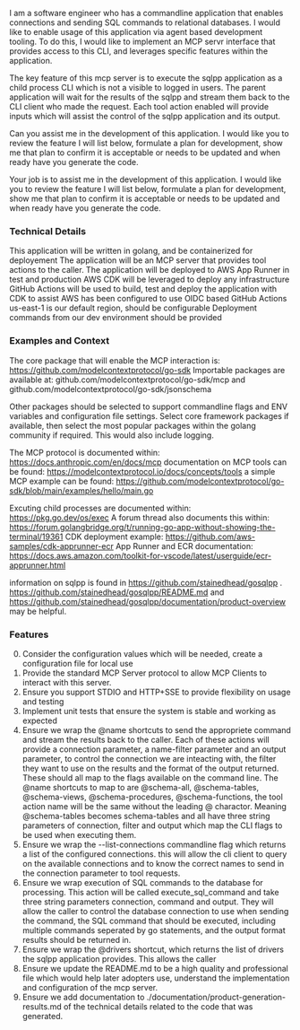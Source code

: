 I am a software engineer who has a commandline application that enables connections and sending SQL commands to relational databases.  I would like to enable usage of this application via agent based development tooling.  To do this, I would like to implement an MCP servr interface that provides access to this CLI, and leverages specific features within the application.

The key feature of this mcp server is to execute the sqlpp application as a child process CLI which is not a visible to logged in users.  The parent application will wait for the results of the sqlpp and stream them back to the CLI client who made the request.  Each tool action enabled will provide inputs which will assist the control of the sqlpp application and its output.

Can you assist me in the development of this application.  I would like you to review the feature I will list below, formulate a plan for development, show me that plan to confirm it is acceptable or needs to be updated and when ready have you generate the code.

Your job is to assist me in the development of this application.  I would like you to review the feature I will list below, formulate a plan for development, show me that plan to confirm it is acceptable or needs to be updated and when ready have you generate the code.

 

### Technical Details
This application will be written in golang, and be containerized for deployement
The application will be an MCP server that provides tool actions to the caller.
The application will be deployed to AWS App Runner in test and production
AWS CDK will be leveraged to deploy any infrastructure
GitHub Actions will be used to build, test and deploy the application with CDK to assist
AWS has been configured to use OIDC based GitHub Actions
us-east-1 is our default region, should be configurable
Deployment commands from our dev environment should be provided

### Examples and Context
The core package that will enable the MCP interaction is: https://github.com/modelcontextprotocol/go-sdk
Importable packages are available at: github.com/modelcontextprotocol/go-sdk/mcp
and github.com/modelcontextprotocol/go-sdk/jsonschema

Other packages should be selected to support commandline flags and ENV variables and configuration file settings.  Select core framework packages if available, then select the most popular packages within the golang community if required.  This would also include logging.

The MCP protocol is documented within: https://docs.anthropic.com/en/docs/mcp
documentation on MCP tools can be found: https://modelcontextprotocol.io/docs/concepts/tools
a simple MCP example can be found: https://github.com/modelcontextprotocol/go-sdk/blob/main/examples/hello/main.go


Excuting child processes are documented within: https://pkg.go.dev/os/exec
A forum thread also documents this within: https://forum.golangbridge.org/t/running-go-app-without-showing-the-terminal/19361
CDK deployment example: https://github.com/aws-samples/cdk-apprunner-ecr
App Runner and ECR documentation: https://docs.aws.amazon.com/toolkit-for-vscode/latest/userguide/ecr-apprunner.html

information on sqlpp is found in https://github.com/stainedhead/gosqlpp .  https://github.com/stainedhead/gosqlpp/README.md and https://github.com/stainedhead/gosqlpp/documentation/product-overview may be helpful.

### Features 
0. Consider the configuration values which will be needed, create a configuration file for local use
1. Provide the standard MCP Server protocol to allow MCP Clients to interact with this server.
2. Ensure you support STDIO and HTTP+SSE to provide flexibility on usage and testing
3. Implement unit tests that ensure the system is stable and working as expected
4. Ensure we wrap the @name shortcuts to send the appropriete command and stream the results back to the caller.  Each of these actions will provide a connection parameter, a name-filter parameter and an output parameter, to control the connection we are inteacting with, the filter they want to use on the results and the format of the output returned.  These should all map to the flags available on the command line.  The @name shortcuts to map to are @schema-all, @schema-tables, @schema-views, @schema-procedures, @schema-functions, the tool action name will be the same without the leading @ charactor.  Meaning @schema-tables becomes schema-tables and all have three string parameters of connection, filter and output which map the CLI flags to be used when executing them.
5. Ensure we wrap the --list-connections commandline flag which returns a list of the configured connections.  this will allow the cli client to query on the available connections and to know the correct names to send in the connection parameter to tool requests.
6. Ensure we wrap execution of SQL commands to the database for processing. This action will be called execute_sql_command and take three string parameters connection, command and output.  They will allow the caller to control the database connection to use when sending the command, the SQL command that should be executed, including multiple commands seperated by go statements, and the output format results should be returned in.
7. Ensure we wrap the @drivers shortcut, which returns the list of drivers the sqlpp application provides.  This allows the caller 
8. Ensure we update the README.md to be a high quality and professional file which would help later adopters use, understand the implementation and configuration of the mcp server.
9. Ensure we add documentation to ./documentation/product-generation-results.md of the technical details related to the code that was generated.

